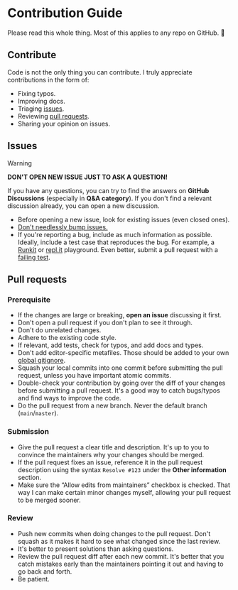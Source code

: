 # Contribution Guide

Please read this whole thing. Most of this applies to any repo on GitHub. 🙏

## Contribute

Code is not the only thing you can contribute. I truly appreciate contributions in the form of:

- Fixing typos.
- Improving docs.
- Triaging [issues](https://github.com/search?o=desc&q=user:fityannugroho+is:issue+is:open&s=updated&type=Issues).
- Reviewing [pull requests](https://github.com/search?o=desc&q=user:fityannugroho+is:pr+is:open&s=updated&type=Issues).
- Sharing your opinion on issues.

## Issues

> [!WARNING]
> **DON'T OPEN NEW ISSUE JUST TO ASK A QUESTION!**
> 
> If you have any questions, you can try to find the answers on **GitHub Discussions** (especially in **Q&A category**). If you don't find a relevant discussion already, you can open a new discussion.
 
- Before opening a new issue, look for existing issues (even closed ones).
- [Don't needlessly bump issues.](https://sindresorhus.com/blog/issue-bumping)
- If you're reporting a bug, include as much information as possible. Ideally, include a test case that reproduces the bug. For example, a [Runkit](https://runkit.com) or [repl.it](https://repl.it) playground. Even better, submit a pull request with a [failing test](https://github.com/avajs/ava/blob/master/docs/01-writing-tests.md#failing-tests).

## Pull requests

### Prerequisite

- If the changes are large or breaking, **open an issue** discussing it first.
- Don't open a pull request if you don't plan to see it through.
- Don't do unrelated changes.
- Adhere to the existing code style.
- If relevant, add tests, check for typos, and add docs and types.
- Don't add editor-specific metafiles. Those should be added to your own [global gitignore](https://gist.github.com/subfuzion/db7f57fff2fb6998a16c).
- Squash your local commits into one commit before submitting the pull request, unless you have important atomic commits.
- Double-check your contribution by going over the diff of your changes before submitting a pull request. It's a good way to catch bugs/typos and find ways to improve the code.
- Do the pull request from a new branch. Never the default branch (`main`/`master`).

### Submission

- Give the pull request a clear title and description. It's up to you to convince the maintainers why your changes should be merged.
- If the pull request fixes an issue, reference it in the pull request description using the syntax `Resolve #123` under the **Other information** section.
- Make sure the “Allow edits from maintainers” checkbox is checked. That way I can make certain minor changes myself, allowing your pull request to be merged sooner.

### Review

- Push new commits when doing changes to the pull request. Don't squash as it makes it hard to see what changed since the last review.
- It's better to present solutions than asking questions.
- Review the pull request diff after each new commit. It's better that you catch mistakes early than the maintainers pointing it out and having to go back and forth.
- Be patient.
